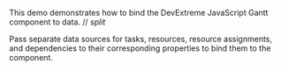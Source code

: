 This demo demonstrates how to bind the DevExtreme JavaScript Gantt component to data.
// _split_

Pass separate data sources for tasks, resources, resource assignments, and dependencies to their corresponding properties to bind them to the component.
